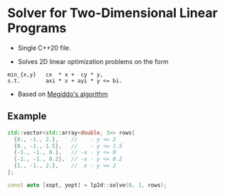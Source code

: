 # Solver for Two-Dimensional Linear Programs

* Single C++20 file.

* Solves 2D linear optimization problems on the form
```
min_{x,y}   cx  * x +  cy * y,
s.t.        axi * x + ayi * y <= bi.
```

* Based on [Megiddo's algorithm](https://doi.org/10.1109/SFCS.1982.24)

## Example

```cpp
std::vector<std::array<double, 3>> rows{
  {0., -1., 2.},    //    - y <= 2
  {0., -1., 1.5},   //    - y <= 1.5
  {-1., -1., 0.},   // -x - y <= 0 
  {-1., -1., 0.2},  // -x - y <= 0.2
  {1., -1., 2.},    //  x - y <= 2
};

const auto [xopt, yopt] = lp2d::solve(0, 1, rows);
```

